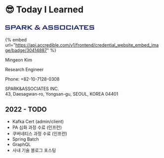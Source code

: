 # 😎 Today I Learned

## ![](.gitbook/assets/unnamed.png)

{% embed url="https://api.accredible.com/v1/frontend/credential_website_embed_image/badge/30414887" %}

Mingeon Kim

Research Engineer

Phone: +82-10-7128-0308

&#x20;

SPARK\&ASSOCIATES INC.\
43, Daesagwan-ro, Yongsan-gu, SEOUL, KOREA 04401

## 2022 - TODO

* &#x20;Kafka Cert (admin/client)
* PA 심화 과정 수료 (인프런)
* 쿠버네티스 과정 수료 (인프런)
* Spring Batch&#x20;
* GraphQL
* 사내 기술 블로그 포스팅



